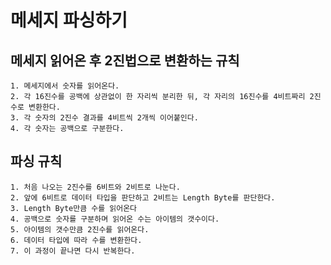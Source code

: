 # 메세지 파싱하기
## 메세지 읽어온 후 2진법으로 변환하는 규칙
    1. 메세지에서 숫자를 읽어온다.
    2. 각 16진수를 공백에 상관없이 한 자리씩 분리한 뒤, 각 자리의 16진수를 4비트짜리 2진수로 변환한다.
    3. 각 숫자의 2진수 결과를 4비트씩 2개씩 이어붙인다.
    4. 각 숫자는 공백으로 구분한다.
## 파싱 규칙
    1. 처음 나오는 2진수를 6비트와 2비트로 나눈다.
    2. 앞에 6비트로 데이터 타입을 판단하고 2비트는 Length Byte를 판단한다.
    3. Length Byte만큼 수를 읽어온다 
    4. 공백으로 숫자를 구분하며 읽어온 수는 아이템의 갯수이다.
    5. 아이템의 갯수만큼 2진수를 읽어온다.
    6. 데이터 타입에 따라 수를 변환한다.
    7. 이 과정이 끝나면 다시 반복한다.
